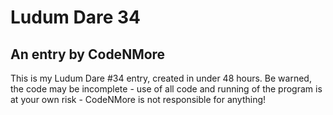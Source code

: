 # Ludum Dare 34
## An entry by CodeNMore
This is my Ludum Dare #34 entry, created in under 48 hours. Be warned, the code may be incomplete - use of all code and running of the program is at your own risk - CodeNMore is not responsible for anything!
